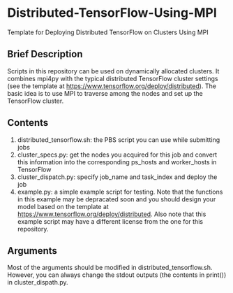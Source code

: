 # Distributed-TensorFlow-Using-MPI
Template for Deploying Distributed TensorFlow on Clusters Using MPI

## Brief Description
Scripts in this repository can be used on dynamically allocated clusters. It combines mpi4py with the typical distributed TensorFlow cluster settings (see the template at https://www.tensorflow.org/deploy/distributed). The basic idea is to use MPI to traverse among the nodes and set up the TensorFlow cluster.

## Contents
1. distributed_tensorflow.sh: the PBS script you can use while submitting jobs
2. cluster_specs.py: get the nodes you acquired for this job and convert this information into the corresponding ps_hosts and worker_hosts in TensorFlow
3. cluster_dispatch.py: specify job_name and task_index and deploy the job
4. example.py: a simple example script for testing. Note that the functions in this example may be depracated soon and you should design your model based on the template at https://www.tensorflow.org/deploy/distributed. Also note that this example script may have a different license from the one for this repository.

## Arguments
Most of the arguments should be modified in distributed_tensorflow.sh. However, you can always change the stdout outputs (the contents in print()) in cluster_dispath.py.
